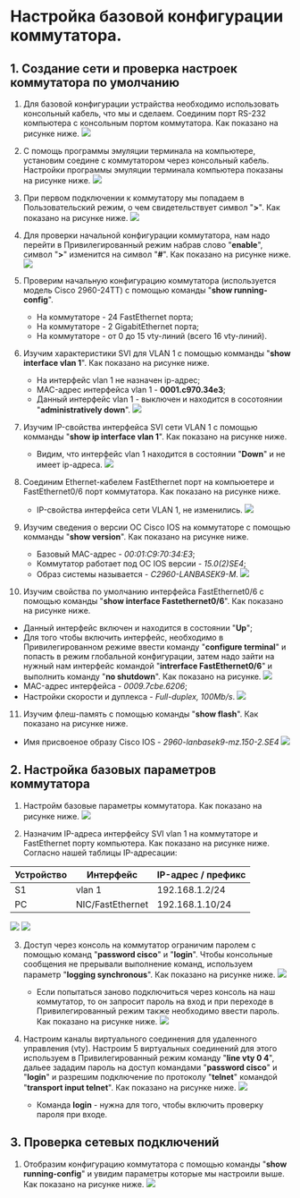 # Настройка базовой конфигурации коммутатора.

## 1. Создание сети и проверка настроек коммутатора по умолчанию

1. Для базовой конфигурации устрайства необходимо использовать консольный кабель, что мы и сделаем. Соединим порт RS-232 компьютера  с консольным портом  коммутатора. Как показано на рисунке ниже.
![](https://github.com/devops-user/otus/blob/main/homeworks/homework_02/images/PC_SW_console.png)
2. С помощь программы эмуляции терминала на компьютере, установим соедине с коммутатором через консольный кабель. Настройки программы эмуляции терминала компьютера показаны на рисунке ниже.
![](https://github.com/devops-user/otus/blob/main/homeworks/homework_02/images/Terminal_cfg.png)
3. При первом подключении к коммутатору мы попадаем в Пользовательский режим, о чем свидетельствует символ "**>**". Как показано на рисунке ниже.
![](https://github.com/devops-user/otus/blob/main/homeworks/homework_02/images/mode_1.png)
4. Для проверки начальной конфигурации коммутатора, нам надо перейти в Привилегированный режим набрав слово "**enable**", символ "**>**" изменится на символ "**#**". Как показано на рисунке ниже.
![](https://github.com/devops-user/otus/blob/main/homeworks/homework_02/images/mode_2.png)

5. Проверим начальную конфигурацию коммутатора (используется модель Cisco 2960-24TT) с помощью команды "**show running-config**".
   * На коммутаторе - 24 FastEthernet порта;
   * На коммутаторе - 2 GigabitEthernet порта;
   * На коммутаторе - от 0 до 15 vty-линий (всего 16 vty-линий).

6. Изучим характеристики SVI для VLAN 1 с помощью комманды "**show interface vlan 1**". Как показано на рисунке ниже.
   * На интерфейс vlan 1 не назначен ip-адрес;
   * MAC-адрес интерфейса vlan 1 - **0001.c970.34e3**;
   * Данный интерфейс vlan 1 - выключен и находится в сосотоянии "**administratively down**".
![](https://github.com/devops-user/otus/blob/main/homeworks/homework_02/images/vlan_1.png)

7. Изучим IP-свойства интерфейса SVI сети VLAN 1 с помощью комманды "**show ip interface vlan 1**". Как показано на рисунке ниже.
   * Видим, что интерфейс vlan 1 находится в состоянии "**Down**" и не имеет ip-адреса.
![](https://github.com/devops-user/otus/blob/main/homeworks/homework_02/images/vlan_1_1.png)

8. Соединим Ethernet-кабелем FastEthernet порт на компьюетере и FastEthernet0/6 порт коммутатора. Как показано на рисунке ниже.
   * IP-свойства интерфейса сети VLAN 1, не изменились.
![](https://github.com/devops-user/otus/blob/main/homeworks/homework_02/images/FastEthernet_SW_PC.png)

9. Изучим сведения о версии ОС Cisco IOS на коммутаторе с помощью комманды "**show version**". Как показано на рисунке ниже.
   * Базовый MAC-адрес - *00:01:C9:70:34:E3*;
   * Коммутатор работает под ОС IOS версии - *15.0(2)SE4*;
   * Образ системы называется - *C2960-LANBASEK9-M*.
![](https://github.com/devops-user/otus/blob/main/homeworks/homework_02/images/SW_version.png)

10. Изучим свойства по умолчанию интерфейса FastEthernet0/6 с помощью команды "**show interface Fastethernet0/6**". Как показано на рисунке ниже.
   * Данный интерфейс включен и находится в состоянии "**Up**";
   * Для того чтобы включить интерфейс, необходимо в Привилегированном режиме ввести команду "**configure terminal**" и попасть в режим глобальной конфигурации, затем надо зайти на нужный нам интерфейс командой "**intrerface FastEthernet0/6**" и выполнить команду "**no shutdown**". Как показано на рисунке.
![](https://github.com/devops-user/otus/blob/main/homeworks/homework_02/images/FastEthernet_6_no_shut.png)
   * MAC-адрес интерфейса - *0009.7cbe.6206*;
   * Настройки скорости и дуплекса - *Full-duplex, 100Mb/s*.
![](https://github.com/devops-user/otus/blob/main/homeworks/homework_02/images/FastEthernet_6.png)

11. Изучим флеш-память с помощью команды "**show flash**". Как показано на рисунке ниже.
   * Имя присвоеное образу Cisco IOS - *2960-lanbasek9-mz.150-2.SE4*
![](https://github.com/devops-user/otus/blob/main/homeworks/homework_02/images/show_flash.png)

## 2. Настройка базовых параметров коммутатора

1. Настройм базовые параметры коммутатора. Как показано на рисунке ниже.
![](https://github.com/devops-user/otus/blob/main/homeworks/homework_02/images/base_cfg.png)

2. Назначим IP-адреса интерфейсу SVI vlan 1 на коммутаторе и FastEthernet порту компьютера. Как показано на рисунке ниже. Согласно нашей таблицы IP-адресации:

Устройство | Интерфейс | IP-адрес / префикс |
 --- | --- | ---
 S1 | vlan 1 | 192.168.1.2/24 |
 PC | NIC/FastEthernet | 192.168.1.10/24 |
 
![](https://github.com/devops-user/otus/blob/main/homeworks/homework_02/images/vlan_1_ip.png)
![](https://github.com/devops-user/otus/blob/main/homeworks/homework_02/images/PC_ip.png)
 
3. Доступ через консоль на коммутатор ограничим паролем с помощью команд "**password cisco**" и "**login**". Чтобы консольные сообщения не прерывали выполнение команд, используем параметр "**logging synchronous**".
Как показано на рисунке ниже.
![](https://github.com/devops-user/otus/blob/main/homeworks/homework_02/images/console.png)

   * Если попытаться заново подключиться через консоль на наш коммутатор, то он запросит пароль на вход и при переходе в Привилегированный режим также необходимо ввести пароль. Как показано на рисунке ниже.
![](https://github.com/devops-user/otus/blob/main/homeworks/homework_02/images/console_2.png)

4. Настроим каналы виртуального соединения для удаленного управления (vty). Настроим 5 виртуальных соединений для этого используем в Привилегированный режим команду "**line vty 0 4**", дальее зададим пароль на доступ командами "**password cisco**" и "**login**" и разрешим подключение по протоколу "**telnet**" командой "**transport input telnet**". Как показано на рисунке ниже.
![](https://github.com/devops-user/otus/blob/main/homeworks/homework_02/images/vty.png)
   * Команда **login** - нужна для того, чтобы включить проверку пароля при входе.

## 3. Проверка сетевых подключений

1. Отобразим конфигурацию коммутатора с помощью команды "**show running-config**" и увидим параметры которые мы настроили выше. Как показано на рисунке ниже.
![](https://github.com/devops-user/otus/blob/main/homeworks/homework_02/images/check_cfg.png)
